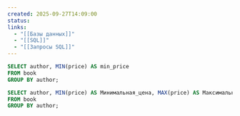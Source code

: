 ```yaml
---
created: 2025-09-27T14:09:00
status:
links:
  - "[[Базы данных]]"
  - "[[SQL]]"
  - "[[Запросы SQL]]"
---
```

```sql
SELECT author, MIN(price) AS min_price
FROM book
GROUP BY author;
```

```sql
SELECT author, MIN(price) AS Минимальная_цена, MAX(price) AS Максимальная_цена, AVG(price) AS Средняя_цена
FROM book
GROUP BY author;
```






























